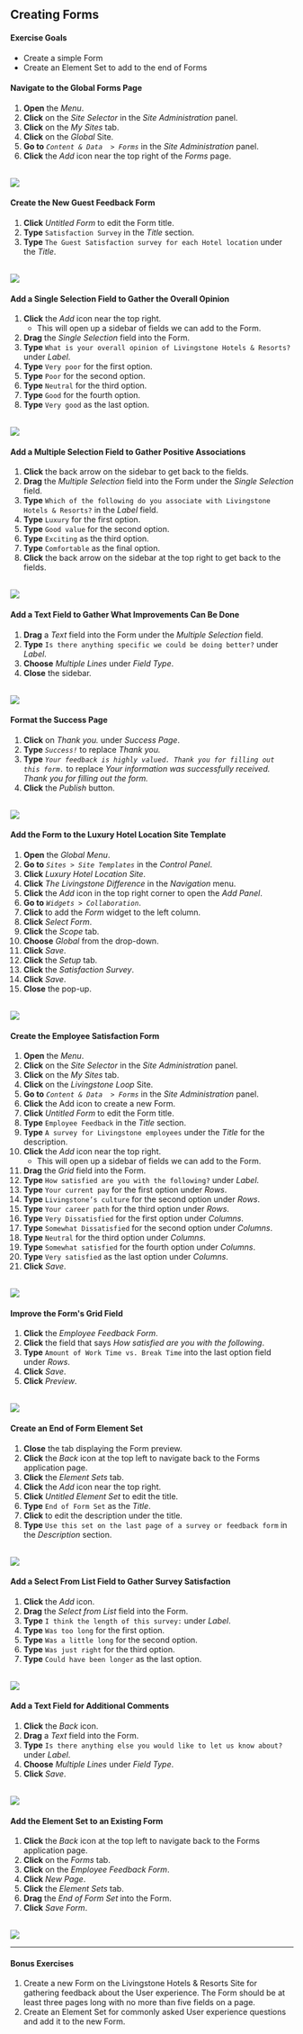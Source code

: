 ## Creating Forms

<div class="ahead">

#### Exercise Goals
* Create a simple Form
* Create an Element Set to add to the end of Forms

</div>

#### Navigate to the Global Forms Page
1. **Open** the _Menu_.
2. **Click** on the _Site Selector_ in the _Site Administration_ panel.
3. **Click** on the _My Sites_ tab.
4. **Click** on the _Global_ Site.
5. **Go to** _`Content & Data  > Forms`_ in the _Site Administration_ panel.
6. **Click** the _Add_ icon near the top right of the _Forms_ page.

<br />

<img src="images/new_form.png" style="max-width:100%;" />

#### Create the New Guest Feedback Form 
1. **Click** _Untitled Form_ to edit the Form title.
2. **Type** `Satisfaction Survey` in the _Title_ section.
3. **Type** `The Guest Satisfaction survey for each Hotel location` under the _Title_.

<br />

<img src="images/survey_titled.png" style="max-width:100%;" />

#### Add a Single Selection Field to Gather the Overall Opinion
1. **Click** the _Add_ icon near the top right.
	* This will open up a sidebar of fields we can add to the Form.
2. **Drag** the _Single Selection_ field into the Form.  
3. **Type** `What is your overall opinion of Livingstone Hotels & Resorts?` under _Label_.    
4. **Type** `Very poor` for the first option.  
5. **Type** `Poor` for the second option.  
6. **Type** `Neutral` for the third option.  
7. **Type** `Good` for the fourth option.  
8. **Type** `Very good` as the last option.

<br />

<img src="images/field_1.png" style="max-width:100%;" />

<div class="page"></div>

#### Add a Multiple Selection Field to Gather Positive Associations
1. **Click** the back arrow on the sidebar to get back to the fields. 
2. **Drag** the _Multiple Selection_ field into the Form under the _Single Selection_ field.  
3. **Type** `Which of the following do you associate with Livingstone Hotels & Resorts?` in the _Label_ field.  
4. **Type** `Luxury` for the first option.  
5. **Type** `Good value` for the second option.  
6. **Type** `Exciting` as the third option.  
7. **Type** `Comfortable` as the final option.
8. **Click** the back arrow on the sidebar at the top right to get back to the fields.

<br />

<img src="images/field_2.png" style="max-width:100%;" />

#### Add a Text Field to Gather What Improvements Can Be Done
1. **Drag** a _Text_ field into the Form under the _Multiple Selection_ field.  
2. **Type** `Is there anything specific we could be doing better?` under _Label_.  
3. **Choose** _Multiple Lines_ under _Field Type_.
4. **Close** the sidebar.

<br />

<img src="images/survey_complete.png" style="max-width:100%;" />

<div class="page"></div>

#### Format the Success Page
1. **Click** on _Thank you._ under _Success Page_. 
2. **Type** _`Success!`_ to replace _Thank you._
3. **Type** _`Your feedback is highly valued. Thank you for filling out this form.`_ to replace _Your information was successfully received. Thank you for filling out the form._
4. **Click** the _Publish_ button.

<br />

<img src="images/feedback_form.png" style="max-width:50%;" />

#### Add the Form to the Luxury Hotel Location Site Template
1. **Open** the _Global Menu_.
2. **Go to** _`Sites > Site Templates`_ in the _Control Panel_.
3. **Click** _Luxury Hotel Location Site_.
4. **Click** _The Livingstone Difference_ in the _Navigation_ menu.
5. **Click** the _Add_ icon in the top right corner to open the _Add Panel_.
6. **Go to** _`Widgets > Collaboration`_.
7. **Click** to add the _Form_ widget to the left column.
8. **Click** _Select Form_.
9. **Click** the _Scope_ tab.
10. **Choose** _Global_ from the drop-down.
11. **Click** _Save_.
12. **Click** the _Setup_ tab.
13. **Click** the _Satisfaction Survey_.
14. **Click** _Save_.
15. **Close** the pop-up.

<br />

<img src="images/form_displayed.png" style="max-width:100%;" />

<div class="page"></div>

#### Create the Employee Satisfaction Form
1. **Open** the _Menu_.
2. **Click** on the _Site Selector_ in the _Site Administration_ panel.
3. **Click** on the _My Sites_ tab.
4. **Click** on the _Livingstone Loop_ Site.
5. **Go to** _`Content & Data  > Forms`_ in the _Site Administration_ panel.
6. **Click** the Add icon to create a new Form.
7. **Click** _Untitled Form_ to edit the Form title.
8. **Type** `Employee Feedback` in the _Title_ section.
9. **Type** `A survey for Livingstone employees` under the _Title_ for the description.
10. **Click** the _Add_ icon near the top right.
	* This will open up a sidebar of fields we can add to the Form.
11. **Drag** the _Grid_ field into the Form.  
12. **Type** `How satisfied are you with the following?` under _Label_.  
13. **Type** `Your current pay` for the first option under _Rows_.  
14. **Type** `Livingstone’s culture` for the second option under _Rows_. 
15. **Type** `Your career path` for the third option under _Rows_.
16. **Type** `Very Dissatisfied` for the first option under _Columns_.  
17. **Type** `Somewhat Dissatisfied` for the second option under _Columns_.  
18. **Type** `Neutral` for the third option under _Columns_.  
19. **Type** `Somewhat satisfied` for the fourth option under _Columns_.  
20. **Type** `Very satisfied` as the last option under _Columns_.
21. **Click** _Save_.

<br />

<img src="images/grid_field.png" style="max-width:100%;" /> 

#### Improve the Form's Grid Field
1. **Click** the _Employee Feedback Form_.
2. **Click** the field that says _How satisfied are you with the following_.
3. **Type** `Amount of Work Time vs. Break Time` into the last option field under _Rows_.
4. **Click** _Save_.
5. **Click** _Preview_.

<br />

<img src="images/employee_satisfaction_preview.png" style="max-width:100%;" />

<div class="page"></div>

#### Create an End of Form Element Set
1. **Close** the tab displaying the Form preview.
2. **Click** the _Back_ icon at the top left to navigate back to the Forms application page.
3. **Click** the _Element Sets_ tab.  
4. **Click** the _Add_ icon near the top right.  
5. **Click** _Untitled Element Set_ to edit the title.
6. **Type** `End of Form Set` as the _Title_.
7. **Click** to edit the description under the title.
8. **Type** `Use this set on the last page of a survey or feedback form` in the _Description_ section.

<br />

<img src="images/element_set_titled.png" style="max-width:90%;" />

#### Add a Select From List Field to Gather Survey Satisfaction
1. **Click** the _Add_ icon.  
2. **Drag** the _Select from List_ field into the Form.  
3. **Type** `I think the length of this survey:` under _Label_.  
4. **Type** `Was too long` for the first option.  
5. **Type** `Was a little long` for the second option.  
6. **Type** `Was just right` for the third option.  
7. **Type** `Could have been longer` as the last option.

<br />

<img src="images/element_set_field_1.png" style="max-width:100%;" />

#### Add a Text Field for Additional Comments
1. **Click** the _Back_ icon.
2. **Drag** a _Text_ field into the Form.
3. **Type** `Is there anything else you would like to let us know about?` under _Label_.
4. **Choose** _Multiple Lines_ under _Field Type_.
5. **Click** _Save_.

<br />

<img src="images/element_set_complete.png" style="max-width:100%;" />

<div class="page"></div>

#### Add the Element Set to an Existing Form
1. **Click** the _Back_ icon at the top left to navigate back to the Forms application page.
2. **Click** on the _Forms_ tab.
3. **Click** on the _Employee Feedback Form_.  
4. **Click** _New Page_.
6. **Click** the _Element Sets_ tab.  
7. **Drag** the _End of Form Set_ into the Form.  
8. **Click** _Save Form_.

<br />

<img src="images/page_2.png" style="max-width:100%;" />

<br />

---

#### Bonus Exercises
1. Create a new Form on the Livingstone Hotels & Resorts Site for gathering feedback about the User experience. The Form should be at least three pages long with no more than five fields on a page.
2. Create an Element Set for commonly asked User experience questions and add it to the new Form.

